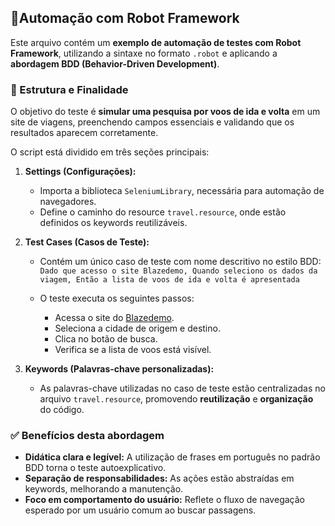 ## 📄Automação com Robot Framework

Este arquivo contém um **exemplo de automação de testes com Robot Framework**, utilizando a sintaxe no formato `.robot` e aplicando a **abordagem BDD (Behavior-Driven Development)**.

### 🔧 Estrutura e Finalidade

O objetivo do teste é **simular uma pesquisa por voos de ida e volta** em um site de viagens, preenchendo campos essenciais e validando que os resultados aparecem corretamente.

O script está dividido em três seções principais:

1. **Settings (Configurações):**

   * Importa a biblioteca `SeleniumLibrary`, necessária para automação de navegadores.
   * Define o caminho do resource `travel.resource`, onde estão definidos os keywords reutilizáveis.

2. **Test Cases (Casos de Teste):**

   * Contém um único caso de teste com nome descritivo no estilo BDD:
     `Dado que acesso o site Blazedemo, Quando seleciono os dados da viagem, Então a lista de voos de ida e volta é apresentada`
   * O teste executa os seguintes passos:

     * Acessa o site do [Blazedemo](https://blazedemo.com/).
     * Seleciona a cidade de origem e destino.
     * Clica no botão de busca.
     * Verifica se a lista de voos está visível.

3. **Keywords (Palavras-chave personalizadas):**

   * As palavras-chave utilizadas no caso de teste estão centralizadas no arquivo `travel.resource`, promovendo **reutilização** e **organização** do código.

### ✅ Benefícios desta abordagem

* **Didática clara e legível:** A utilização de frases em português no padrão BDD torna o teste autoexplicativo.
* **Separação de responsabilidades:** As ações estão abstraídas em keywords, melhorando a manutenção.
* **Foco em comportamento do usuário:** Reflete o fluxo de navegação esperado por um usuário comum ao buscar passagens.

<!-- 
---

## 🔁 Descrição do Arquivo `travel.resource`

O arquivo `travel.resource` complementa o script `travel.robot` ao **centralizar e organizar as palavras-chave (keywords)** utilizadas no teste. Ele segue boas práticas de modularização no Robot Framework.

### 📚 Estrutura e Função

1. **Library**

   * Importa a `SeleniumLibrary`, necessária para interagir com elementos do navegador.

2. **Variables**

   * Define variáveis reutilizáveis, como:

     * `${URL}`: endereço do site a ser testado (`https://blazedemo.com`)
     * Seletores dos elementos HTML, como campos de origem, destino, botão de busca e títulos das páginas

3. **Keywords**

   * Contém definições de ações reutilizáveis que representam passos do teste no estilo BDD:

     * **Dado que acesso o site Blazedemo:** abre o navegador e acessa a URL definida.
     * **Quando seleciono os dados da viagem:** escolhe as cidades de origem e destino e clica em "Find Flights".
     * **Então a lista de voos de ida e volta é apresentada:** verifica se o título da página seguinte está correto e se há voos listados.

### 🧠 Por que usar um arquivo `.resource`?

* **Organização:** separa a lógica dos testes (ações) da definição dos casos de teste.
* **Reusabilidade:** keywords podem ser usadas em múltiplos testes.
* **Facilidade de manutenção:** alterações em elementos ou ações são feitas em um único lugar.
